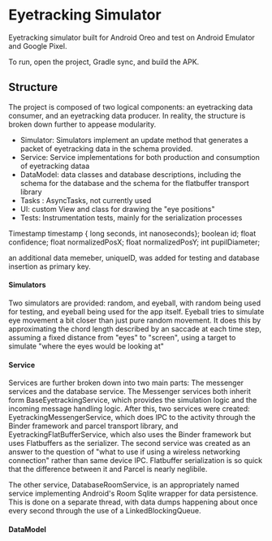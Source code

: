 
# Eyetracking Simulator

Eyetracking simulator built for Android Oreo and test on Android Emulator and Google Pixel.

To run, open the project, Gradle sync, and build the APK.

## Structure

The project is composed of two logical components: an eyetracking data consumer, and an eyetracking data producer. In reality, the structure is broken down further to appease modularity. 

- Simulator: Simulators implement an update method that generates a packet of eyetracking data in the schema provided.
- Service: Service implementations for both production and consumption of eyetracking dataa
- DataModel: data classes and database descriptions, including the schema for the database and the schema for the flatbuffer transport library
- Tasks : AsyncTasks, not currently used
- UI: custom View and class for drawing the "eye positions"
- Tests: Instrumentation tests, mainly for the serialization processes

 Timestamp timestamp { long seconds, int nanoseconds};
 boolean id;
 float confidence;
 float normalizedPosX;
 float normalizedPosY;
 int pupilDiameter;

 an additional data memeber, uniqueID, was added for testing and database insertion as primary key.


#### Simulators
 Two simulators are provided: random, and eyeball, with random being used for testing, and eyeball being used for the app itself.
 Eyeball tries to simulate eye movement a bit closer than just pure random movement. It does this by approximating the chord length described by an saccade at each time step, assuming a fixed distance from "eyes" to "screen", using a target to simulate "where the eyes would be looking at"

 #### Service
 Services are further broken down into two main parts: The messenger services and the database service. The Messenger services both inherit form BaseEyetrackingService, which provides the simulation logic and the incoming message handling logic. After this, two services were created: EyetrackingMessengerService, which does IPC to the activity through the Binder framework and parcel transport library, and EyetrackingFlatBufferService, which also uses the Binder framework but uses Flatbuffers as the serializer. The second service was created as an answer to the question of "what to use if using a wireless networking connection" rather than same device IPC. Flatbuffer serialization is so quick that the difference between it and Parcel is nearly neglibile.

 The other service, DatabaseRoomService, is an appropriately named service implementing Android's Room Sqlite wrapper for data persistence. This is done on a separate thread, with data dumps happening about once every second through the use of a LinkedBlockingQueue.

 #### DataModel
 